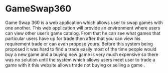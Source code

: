 # GameSwap360
Game Swap 360 is a web application which allows user to swap games with one another. This web application will provide an environment where users can view other user’s game catalog. From that he can see what games that particular users have up for trade then after that you can view his requirement trade or can even propose yours. Before this system being proposed it was hard to find a trade easily most of the time people would buy a new game and a buying new game is very much expensive so there was no solution until the system which allows users meet user to trade a game with it this website allows trade not buying or selling a game .
